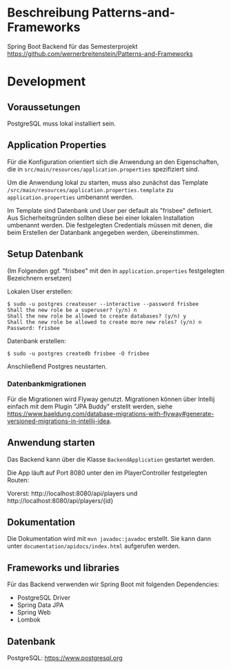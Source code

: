 # Beschreibung Patterns-and-Frameworks
Spring Boot Backend für das Semesterprojekt https://github.com/wernerbreitenstein/Patterns-and-Frameworks

# Development

## Voraussetungen
PostgreSQL muss lokal installiert sein.

## Application Properties
Für die Konfiguration orientiert sich die Anwendung an den Eigenschaften, die in 
`src/main/resources/application.properties` spezifiziert sind.

Um die Anwendung lokal zu starten, muss also zunächst das Template `/src/main/resources/application.properties.template` 
zu `application.properties` umbenannt werden.

Im Template sind Datenbank und User per default als "frisbee" definiert. Aus Sicherheitsgründen sollten diese bei einer 
lokalen Installation umbenannt werden. Die festgelegten Credentials müssen mit denen, die beim Erstellen der Datanbank 
angegeben werden, übereinstimmen.

## Setup Datenbank

(Im Folgenden ggf. "frisbee" mit den in `application.properties` festgelegten Bezeichnern ersetzen)

Lokalen User erstellen:

```
$ sudo -u postgres createuser --interactive --password frisbee
Shall the new role be a superuser? (y/n) n
Shall the new role be allowed to create databases? (y/n) y
Shall the new role be allowed to create more new roles? (y/n) n
Password: frisbee
```
Datenbank erstellen:

`$ sudo -u postgres createdb frisbee -O frisbee`

Anschließend Postgres neustarten.

### Datenbankmigrationen
Für die Migrationen wird Flyway genutzt. Migrationen können über Intellij einfach mit dem Plugin "JPA Buddy" erstellt werden, siehe https://www.baeldung.com/database-migrations-with-flyway#generate-versioned-migrations-in-intellij-idea.

## Anwendung starten

Das Backend kann über die Klasse `BackendApplication` gestartet werden.

Die App läuft auf Port 8080 unter den im PlayerController festgelegten Routen:

Vorerst:
http://localhost:8080/api/players und http://localhost:8080/api/players/{id}

## Dokumentation
Die Dokumentation wird mit `mvn javadoc:javadoc` erstellt. Sie kann dann
unter `documentation/apidocs/index.html` aufgerufen werden.

## Frameworks und libraries
Für das Backend verwenden wir Spring Boot mit folgenden Dependencies:
* PostgreSQL Driver
* Spring Data JPA
* Spring Web
* Lombok

## Datenbank
PostgreSQL: https://www.postgresql.org
